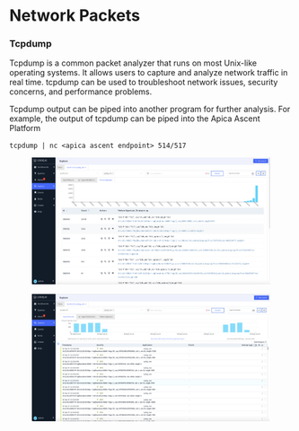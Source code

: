 # Network Packets

### Tcpdump

Tcpdump is a common packet analyzer that runs on most Unix-like operating systems. It allows users to capture and analyze network traffic in real time. tcpdump can be used to troubleshoot network issues, security concerns, and performance problems.

Tcpdump output can be piped into another program for further analysis. For example, the output of tcpdump can be piped into the Apica Ascent Platform

```
tcpdump | nc <apica ascent endpoint> 514/517
```

<figure><img src="../.gitbook/assets/Screen Shot 2022-09-09 at 2.16.21 PM.png" alt=""><figcaption></figcaption></figure>

<figure><img src="../.gitbook/assets/Screen Shot 2022-09-09 at 2.15.55 PM.png" alt=""><figcaption></figcaption></figure>
